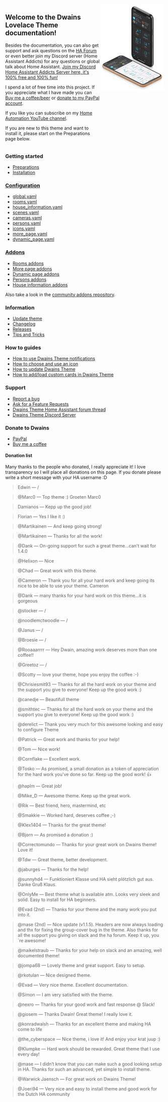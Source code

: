 <div class="row" style="display: grid; grid-template-columns: 60% 40%;">
  <div class="column">
  <h2>Welcome to the Dwains Lovelace Theme documentation!</h2>
  <p>Besides the documentation, you can also get support and ask questions on the <a href="https://community.home-assistant.io/t/dwains-theme-released-an-auto-generating-lovelace-ui-theme/168593?u=dwains">HA Forum</a> or even better join my Discord server (Home Assistant Addicts) for any questions or global talk about Home Assistant. <a href="https://discord.gg/7yt64uX">Join my Discord Home Assistant Addicts Server here, it's 100% free and 100% fun!</a></p>
  <p>
  I spend a lot of free time into this project. If you appreciate what I have made you can <a href="https://www.buymeacoffee.com/FAkYvrx" target="_blank">Buy me a coffee/beer</a> or <a href="https://www.paypal.me/dwainscheeren" target="_blank">donate to my PayPal account</a>. 
  </p>
  <p>
  If you like you can subscribe on my <a href="https://www.youtube.com/channel/UCb2GBaLC4d0rVn9pZbYbQ9A" target="_blank">Home Automation YouTube channel</a>.
</p><p>
  If you are new to this theme and want to install it, please start on the Preparations page below.
  </p>
  </div>
  <div class="column" style="text-align: right;">
   <img src="images/preview1.jpg">
  </div>
</div>

### Getting started
* [Preparations](getting-started/preparations.md)
* [Installation](getting-started/installation.md)

### [Configuration](configuration/index.md)
* [global.yaml](configuration/global.md)
* [rooms.yaml](configuration/rooms.md)
* [house_information.yaml](configuration/house_information.md)
* [scenes.yaml](configuration/scenes.md)
* [cameras.yaml](configuration/cameras.md)
* [persons.yaml](configuration/persons.md)
* [icons.yaml](configuration/icons.md)
* [more_page.yaml](configuration/more_page.md)
* [dynamic_page.yaml](configuration/dynamic_page.md)

### [Addons](addons/index.md)
* [Rooms addons](addons/rooms.md)
* [More page addons](addons/more_page.md)
* [Dynamic page addons](addons/dynamic_page.md)
* [Persons addons](addons/persons.md)
* [House information addons](addons/house_information.md)

Also take a look in the [community addons repository](https://github.com/dwainscheeren/dwains-theme-addons).

### Information
* [Update theme](information/update.md)
* [Changelog](information/update.md)
* [Releases](https://github.com/dwainscheeren/lovelace-dwains-theme/releases)
* [Tips and Tricks](information/tips-and-tricks.md)

### How to guides
* [How to use Dwains Theme notifications](how-tos/notifications.md)
* [How to choose and use an icon](how-tos/how-to-choose-icon.md)
* [How to update Dwains Theme](information/update.md)
* [How to add/load custom cards in Dwains Theme](how-tos/custom-cards.md)

### Support
* [Report a bug](https://github.com/dwainscheeren/lovelace-dwains-theme/issues)
* [Ask for a Feature Requests](https://github.com/dwainscheeren/lovelace-dwains-theme/issues/new)
* [Dwains Theme Home Assistant forum thread](https://community.home-assistant.io/t/dwains-theme-an-auto-generating-lovelace-ui-theme/168593?u=dwains)
* [Dwains Theme Discord Server](https://discord.gg/7yt64uX)

### Donate to Dwains
* [PayPal](https://www.paypal.me/dwainscheeren)
* [Buy me a coffee](https://www.buymeacoffee.com/FAkYvrx)

#### Donation list

Many thanks to the people who donated, I really appreciate it! I love transparency so I will place all donations on this page.
If you donate please write a short message with your HA username :D

> Edwin — /

> @Marc0 — Top theme :) Groeten Marc0

> Damianos — Kepp up the good job!

> Florian — Yes I like it :)

> @Martikainen — And keep going strong!

> @Martikainen — Thanks for all the work!

> @Dank — On-going support for such a great theme...can't wait for 1.4.0

> @Helixon — Nice

> @Chad — Great work with this theme.

> @Cameron — Thank you for all your hard work and keep going its nice to be able to use your theme. Cameron

> @Dank — many thanks for your hard work on this theme...it is gorgeous

> @stocker — /

> @noodlemctwoodle — /

> @Janus — /

> @Broesie — /

> @Rooaaarrrr — Hey Dwain, amazing work deserves more than one coffee!!

> @Greetoz — /

> @Scotty — love your theme, hope you enjoy the coffee :-)

> @Chrisiesmit93 — Thanks for all the hard work on your theme and the support you give to everyone! Keep up the good work :)

> @canedje — Beautifull theme

> @smithtec — Thanks for all the hard work on your theme and the support you give to everyone! Keep up the good work :)

> @derelict — Thank you very much for this awesome looking and easy to configure Theme

> @Patrick — Great work and thanks for your help!

> @Tom — Nice work!

> @Cornflake — Excellent work.

> @Tosko — As promised, a small donation as a token of appreciation for the hard work you've done so far. Keep up the good work! 👍

> @haplm — Great job!

> @Mike_D — Awesome theme. Keep up the great work.

> @Rik —  Best friend, hero, mastermind, etc

> @Smakkie — Worked hard, deserves coffee ;-)

> @Klex1404 — Thanks for the great theme!

> @Bjorn — As promised a donation :)

> @Correctomundo — Thanks for your great work on Dwains theme! Love it!

> @Tdw — Great theme, better development.

> @jaburges — Thanks for the help!

> @sunnyhd4 — Funktioniert Klasse und HA sieht plötzlich gut aus. Danke Gruß Klaus.

> @OnlyMe — Best theme what is available atm. Looks very sleek and solid. Easy to install for HA beginners.

> @Evad (2nd) — Thanks for your theme and the many work you put into it.

> @mase (2nd) — Nice update (v1.1.5). Headers are now always loading and thx for fixing the group-cover bug in the theme. Also thanks for all the support you giving on slack and the ha forum. Keep it up, you´re awesome!

> @maikelstraub — Thanks for your help on slack and an amazing, well documented theme!

> @jompa68 — Lovely theme and great support. Easy to setup.

> @rkotulan — Nice designed theme.

> @Evad — Very nice theme. Excellent documentation.

> @Simon — I am very satisfied with the theme.

> @nexro — Thanks for your good work and fast response @ Slack! 

> @giosem — Thanks Dwain! Great theme! I really love it.

> @konradwalsh — Thanks for an excellent theme and making HA come to life

> @the_cyberspace  — Nice theme, i love it! And enjoy your krat juup :)

> @Klumpke — Hard work should be rewarded. Great theme that I use every day!

> @mase — I didn‘t know that you can make such a good looking setup in HA. Thanks for such an advanced, yet simple to install theme.

> @Warwick Jaensch — For great work on Dwains Theme!

> @Joeri94 — Very nice and easy to install theme and good work for the Dutch HA community